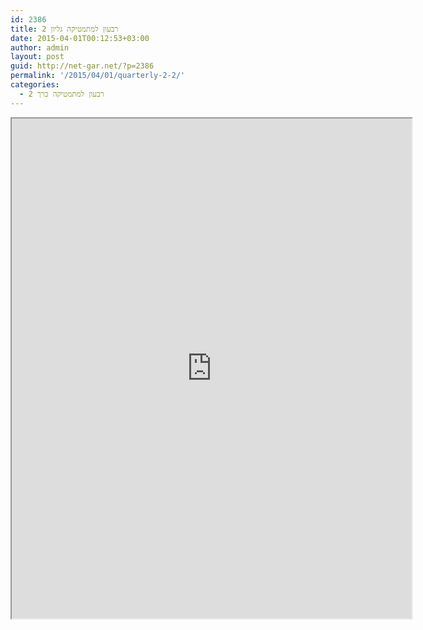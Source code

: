 ```yaml
---
id: 2386
title: רבעון למתמטיקה גליון 2
date: 2015-04-01T00:12:53+03:00
author: admin
layout: post
guid: http://net-gar.net/?p=2386
permalink: '/2015/04/01/quarterly-2-2/'
categories:
  - רבעון למתמטיקה כרך 2
---
```

<p><iframe src="https://docs.google.com/file/d/0B-_8w6IKpNuUNHFVS3c2VFNjd1U/preview" width="640" height="800"></iframe></p>
